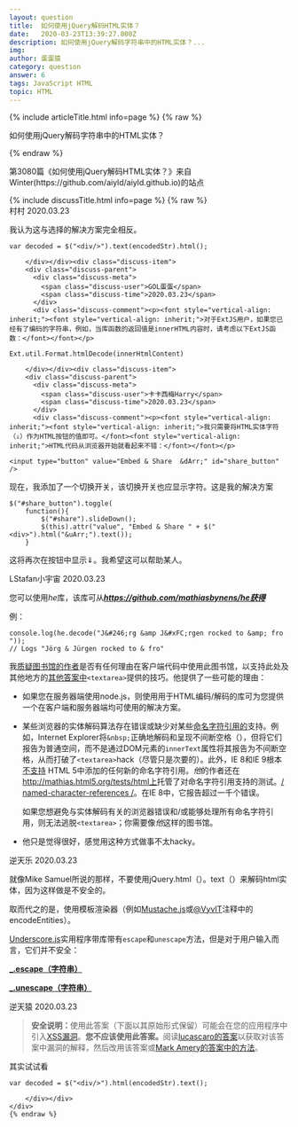 ```yaml
---
layout: question
title:  如何使用jQuery解码HTML实体？
date:   2020-03-23T13:39:27.000Z
description: 如何使用jQuery解码字符串中的HTML实体？...
img: 
author: 蛋蛋猿
category: question
answer: 6
tags: JavaScript HTML
topic: HTML
---
```

<div class="article-root">
  <div class="article">
    {% include articleTitle.html info=page %}
    {% raw %}
    <div class="article-content"><p><font style="vertical-align: inherit;"><font style="vertical-align: inherit;">如何使用jQuery解码字符串中的HTML实体？</font></font></p></div>
    {% endraw %}
  </div>
  <p class="winter_mark">第3080篇《如何使用jQuery解码HTML实体？》来自Winter(https://github.com/aiyld/aiyld.github.io)的站点</p>
  <div class="discuss-wrapper">
    {% include discussTitle.html info=page %}
    {% raw %}
    <div class="discuss-list">
    <div class="discuss-item">
        <div class="discuss-parent">
          <div class="discuss-meta">
            <span class="discuss-user">村村</span>
            <span class="discuss-time">2020.03.23</span>
          </div>
          <div class="discuss-comment"><p><font style="vertical-align: inherit;"><font style="vertical-align: inherit;">我认为这与选择的解决方案完全相反。</font></font></p>

<pre><code>var decoded = $("&lt;div/&gt;").text(encodedStr).html();
</code></pre></div>
        </div></div><div class="discuss-item">
        <div class="discuss-parent">
          <div class="discuss-meta">
            <span class="discuss-user">GOL蛋蛋</span>
            <span class="discuss-time">2020.03.23</span>
          </div>
          <div class="discuss-comment"><p><font style="vertical-align: inherit;"><font style="vertical-align: inherit;">对于ExtJS用户，如果您已经有了编码的字符串，例如，当库函数的返回值是innerHTML内容时，请考虑以下ExtJS函数：</font></font></p>

<pre><code>Ext.util.Format.htmlDecode(innerHtmlContent)
</code></pre></div>
        </div></div><div class="discuss-item">
        <div class="discuss-parent">
          <div class="discuss-meta">
            <span class="discuss-user">卡卡西梅Harry</span>
            <span class="discuss-time">2020.03.23</span>
          </div>
          <div class="discuss-comment"><p><font style="vertical-align: inherit;"><font style="vertical-align: inherit;">我只需要将HTML实体字符（⇓）作为HTML按钮的值即可。</font><font style="vertical-align: inherit;">HTML代码从浏览器开始就看起来不错：</font></font></p>

<pre><code>&lt;input type="button" value="Embed &amp; Share  &amp;dArr;" id="share_button" /&gt;
</code></pre>

<p><font style="vertical-align: inherit;"><font style="vertical-align: inherit;">现在，我添加了一个切换开关，该切换开关也应显示字符。</font><font style="vertical-align: inherit;">这是我的解决方案</font></font></p>

<pre><code>$("#share_button").toggle(<font></font>
    function(){<font></font>
        $("#share").slideDown();<font></font>
        $(this).attr("value", "Embed &amp; Share " + $("&lt;div&gt;").html("&amp;uArr;").text());<font></font>
    }<font></font>
</code></pre>

<p><font style="vertical-align: inherit;"><font style="vertical-align: inherit;">这将再次在按钮中显示⇓。</font><font style="vertical-align: inherit;">我希望这可以帮助某人。</font></font></p></div>
        </div></div><div class="discuss-item">
        <div class="discuss-parent">
          <div class="discuss-meta">
            <span class="discuss-user">LStafan小宇宙</span>
            <span class="discuss-time">2020.03.23</span>
          </div>
          <div class="discuss-comment"><p><font style="vertical-align: inherit;"><font style="vertical-align: inherit;">您可以使用</font></font><em><font style="vertical-align: inherit;"><font style="vertical-align: inherit;">he</font></font></em><font style="vertical-align: inherit;"><font style="vertical-align: inherit;">库，</font><font style="vertical-align: inherit;">该</font><font style="vertical-align: inherit;">库可从</font></font><strong><em><a href="https://github.com/mathiasbynens/he" rel="noreferrer"><font style="vertical-align: inherit;"><font style="vertical-align: inherit;">https://github.com/mathiasbynens/he获得</font></font></a></em></strong></p>

<p><font style="vertical-align: inherit;"><font style="vertical-align: inherit;">例：</font></font></p>

<pre><code>console.log(he.decode("J&amp;#246;rg &amp;amp J&amp;#xFC;rgen rocked to &amp;amp; fro "));<font></font>
// Logs "Jörg &amp; Jürgen rocked to &amp; fro"<font></font>
</code></pre>

<p><font style="vertical-align: inherit;"><font style="vertical-align: inherit;">我</font></font><a href="https://github.com/mathiasbynens/he/issues/18" rel="noreferrer"><font style="vertical-align: inherit;"><font style="vertical-align: inherit;">质疑图书馆的作者</font></font></a><font style="vertical-align: inherit;"><font style="vertical-align: inherit;">是否有任何理由在客户端代码中使用此图书馆，以支持</font><font style="vertical-align: inherit;">此处及其他地方的</font><a href="https://stackoverflow.com/a/10526903/1709587"><font style="vertical-align: inherit;">其他答案中</font></a></font><code>&lt;textarea&gt;</code><font style="vertical-align: inherit;"><font style="vertical-align: inherit;">提供</font><font style="vertical-align: inherit;">的</font><font style="vertical-align: inherit;">技巧</font><font style="vertical-align: inherit;">。</font><font style="vertical-align: inherit;">他提供了一些可能的理由：</font></font><a href="https://stackoverflow.com/a/10526903/1709587"><font style="vertical-align: inherit;"></font></a><font style="vertical-align: inherit;"></font></p>

<ul>
<li><p><font style="vertical-align: inherit;"><font style="vertical-align: inherit;">如果您在服务器端使用node.js，则使用用于HTML编码/解码的库可为您提供一个在客户端和服务器端均可使用的解决方案。</font></font></p></li>
<li><p><font style="vertical-align: inherit;"><font style="vertical-align: inherit;">某些浏览器的实体解码算法存在错误或缺少对某些</font></font><a href="http://www.whatwg.org/specs/web-apps/current-work/multipage/named-character-references.html" rel="noreferrer"><font style="vertical-align: inherit;"><font style="vertical-align: inherit;">命名字符引用的</font></font></a><font style="vertical-align: inherit;"><font style="vertical-align: inherit;">支持</font><font style="vertical-align: inherit;">。</font><font style="vertical-align: inherit;">例如，Internet Explorer将</font></font><code>&amp;nbsp;</code><font style="vertical-align: inherit;"><font style="vertical-align: inherit;">正确地</font><font style="vertical-align: inherit;">解码和呈现不间断空格（</font><font style="vertical-align: inherit;">），但将它们报告为普通空间，而不是通过DOM元素的</font></font><code>innerText</code><font style="vertical-align: inherit;"><font style="vertical-align: inherit;">属性将其</font><font style="vertical-align: inherit;">报告为不间断空格</font><font style="vertical-align: inherit;">，从而打破了</font></font><code>&lt;textarea&gt;</code><font style="vertical-align: inherit;"><font style="vertical-align: inherit;">hack（尽管只是次要的）。</font><font style="vertical-align: inherit;">此外，IE 8和IE 9根本</font></font><a href="https://stackoverflow.com/questions/15207604/ie8-is-not-rendering-some-of-the-html-name-entities"><font style="vertical-align: inherit;"><font style="vertical-align: inherit;">不支持</font></font></a><font style="vertical-align: inherit;"><font style="vertical-align: inherit;"> HTML 5中添加的任何新的命名字符引用。</font></font><em><font style="vertical-align: inherit;"><font style="vertical-align: inherit;">他</font></font></em><font style="vertical-align: inherit;"><font style="vertical-align: inherit;">的作者</font><font style="vertical-align: inherit;">还在</font></font><a href="http://mathias.html5.org/tests/html/named-character-references/" rel="noreferrer"><font style="vertical-align: inherit;"><font style="vertical-align: inherit;">http://mathias.html5.org/tests/html上</font></font></a><font style="vertical-align: inherit;"><font style="vertical-align: inherit;">托管了对命名字符引用支持的测试。</font><a href="http://mathias.html5.org/tests/html/named-character-references/" rel="noreferrer"><font style="vertical-align: inherit;">/ named-character-references /</font></a><font style="vertical-align: inherit;">。</font><font style="vertical-align: inherit;">在IE 8中，它报告超过一千个错误。</font></font></p>

<p><font style="vertical-align: inherit;"><font style="vertical-align: inherit;">如果您想避免与实体解码有关的浏览器错误和/或能够处理所有命名字符引用，则无法逃脱</font></font><code>&lt;textarea&gt;</code><font style="vertical-align: inherit;"><font style="vertical-align: inherit;">；</font><font style="vertical-align: inherit;">你需要像</font></font><em><font style="vertical-align: inherit;"><font style="vertical-align: inherit;">他</font></font></em><font style="vertical-align: inherit;"><font style="vertical-align: inherit;">这样的图书馆</font><font style="vertical-align: inherit;">。</font></font></p></li>
<li><p><font style="vertical-align: inherit;"><font style="vertical-align: inherit;">他只是觉得很好，感觉用这种方式做事不太hacky。</font></font></p></li>
</ul></div>
        </div></div><div class="discuss-item">
        <div class="discuss-parent">
          <div class="discuss-meta">
            <span class="discuss-user">逆天乐</span>
            <span class="discuss-time">2020.03.23</span>
          </div>
          <div class="discuss-comment"><p><font style="vertical-align: inherit;"><font style="vertical-align: inherit;">就像Mike Samuel所说的那样，不要使用jQuery.html（）。text（）来解码html实体，因为这样做是不安全的。</font></font></p>

<p><font style="vertical-align: inherit;"><font style="vertical-align: inherit;">取而代之的是，使用模板渲染器（例如</font></font><a href="http://mustache.github.io/" rel="noreferrer"><font style="vertical-align: inherit;"><font style="vertical-align: inherit;">Mustache.js</font></font></a><font style="vertical-align: inherit;"><font style="vertical-align: inherit;">或</font></font><a href="https://stackoverflow.com/a/27385169/175954"><font style="vertical-align: inherit;"><font style="vertical-align: inherit;">@VyvIT</font></font></a><font style="vertical-align: inherit;"><font style="vertical-align: inherit;">注释中的encodeEntities）。</font></font></p>

<p><a href="http://underscorejs.org/" rel="noreferrer"><font style="vertical-align: inherit;"><font style="vertical-align: inherit;">Underscore.js</font></font></a><font style="vertical-align: inherit;"><font style="vertical-align: inherit;">实用程序带库带有</font></font><code>escape</code><font style="vertical-align: inherit;"><font style="vertical-align: inherit;">和</font></font><code>unescape</code><font style="vertical-align: inherit;"><font style="vertical-align: inherit;">方法，但是对于用户输入而言，它们并不安全：</font></font></p>

<p><strong><a href="http://underscorejs.org/#escape" rel="noreferrer"><font style="vertical-align: inherit;"><font style="vertical-align: inherit;">_.escape（字符串）</font></font></a></strong></p>

<p><strong><a href="http://underscorejs.org/#unescape" rel="noreferrer"><font style="vertical-align: inherit;"><font style="vertical-align: inherit;">_.unescape（字符串）</font></font></a></strong></p></div>
        </div></div><div class="discuss-item">
        <div class="discuss-parent">
          <div class="discuss-meta">
            <span class="discuss-user">逆天猿</span>
            <span class="discuss-time">2020.03.23</span>
          </div>
          <div class="discuss-comment"><blockquote>
  <p><strong><font style="vertical-align: inherit;"><font style="vertical-align: inherit;">安全说明：</font></font></strong><font style="vertical-align: inherit;"><font style="vertical-align: inherit;">使用此答案（下面以其原始形式保留）可能会</font><font style="vertical-align: inherit;">在您的应用程序中</font><font style="vertical-align: inherit;">引入</font></font><a href="https://www.owasp.org/index.php/Cross-site_Scripting_(XSS)" rel="noreferrer"><font style="vertical-align: inherit;"><font style="vertical-align: inherit;">XSS漏洞</font></font></a><font style="vertical-align: inherit;"><font style="vertical-align: inherit;">。</font></font><strong><font style="vertical-align: inherit;"><font style="vertical-align: inherit;">您不应该使用此答案。</font></font></strong><font style="vertical-align: inherit;"><font style="vertical-align: inherit;">阅读</font></font><a href="https://stackoverflow.com/a/1395954/1709587"><font style="vertical-align: inherit;"><font style="vertical-align: inherit;">lucascaro的答案</font></font></a><font style="vertical-align: inherit;"><font style="vertical-align: inherit;">以获取对该答案中漏洞的解释，然后改用该答案或</font></font><a href="https://stackoverflow.com/a/23596964/1709587"><font style="vertical-align: inherit;"><font style="vertical-align: inherit;">Mark Amery的答案中的方法</font></font></a><font style="vertical-align: inherit;"><font style="vertical-align: inherit;">。</font></font></p>
</blockquote>

<p><font style="vertical-align: inherit;"><font style="vertical-align: inherit;">其实试试看 </font></font></p>

<pre><code>var decoded = $("&lt;div/&gt;").html(encodedStr).text();
</code></pre></div>
        </div></div>
    </div>
    {% endraw %}
  </div>
<div>
